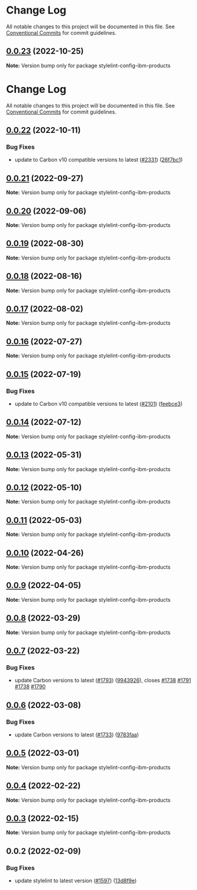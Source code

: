 # Change Log

All notable changes to this project will be documented in this file. See
[Conventional Commits](https://conventionalcommits.org) for commit guidelines.

## [0.0.23](https://github.com/carbon-design-system/ibm-cloud-cognitive/compare/stylelint-config-ibm-products@0.0.22...stylelint-config-ibm-products@0.0.23) (2022-10-25)

**Note:** Version bump only for package stylelint-config-ibm-products

# Change Log

All notable changes to this project will be documented in this file. See
[Conventional Commits](https://conventionalcommits.org) for commit guidelines.

## [0.0.22](https://github.com/carbon-design-system/ibm-cloud-cognitive/compare/stylelint-config-ibm-products@0.0.21...stylelint-config-ibm-products@0.0.22) (2022-10-11)

### Bug Fixes

- update to Carbon v10 compatible versions to latest
  ([#2331](https://github.com/carbon-design-system/ibm-cloud-cognitive/issues/2331))
  ([26f7bc1](https://github.com/carbon-design-system/ibm-cloud-cognitive/commit/26f7bc1b05ded4d79634a06dea725746e6e381e7))

## [0.0.21](https://github.com/carbon-design-system/ibm-cloud-cognitive/compare/stylelint-config-ibm-products@0.0.20...stylelint-config-ibm-products@0.0.21) (2022-09-27)

**Note:** Version bump only for package stylelint-config-ibm-products

## [0.0.20](https://github.com/carbon-design-system/ibm-cloud-cognitive/compare/stylelint-config-ibm-products@0.0.19...stylelint-config-ibm-products@0.0.20) (2022-09-06)

**Note:** Version bump only for package stylelint-config-ibm-products

## [0.0.19](https://github.com/carbon-design-system/ibm-cloud-cognitive/compare/stylelint-config-ibm-products@0.0.18...stylelint-config-ibm-products@0.0.19) (2022-08-30)

**Note:** Version bump only for package stylelint-config-ibm-products

## [0.0.18](https://github.com/carbon-design-system/ibm-cloud-cognitive/compare/stylelint-config-ibm-products@0.0.17...stylelint-config-ibm-products@0.0.18) (2022-08-16)

**Note:** Version bump only for package stylelint-config-ibm-products

## [0.0.17](https://github.com/carbon-design-system/ibm-cloud-cognitive/compare/stylelint-config-ibm-products@0.0.16...stylelint-config-ibm-products@0.0.17) (2022-08-02)

**Note:** Version bump only for package stylelint-config-ibm-products

## [0.0.16](https://github.com/carbon-design-system/ibm-cloud-cognitive/compare/stylelint-config-ibm-products@0.0.15...stylelint-config-ibm-products@0.0.16) (2022-07-27)

**Note:** Version bump only for package stylelint-config-ibm-products

## [0.0.15](https://github.com/carbon-design-system/ibm-cloud-cognitive/compare/stylelint-config-ibm-products@0.0.14...stylelint-config-ibm-products@0.0.15) (2022-07-19)

### Bug Fixes

- update to Carbon v10 compatible versions to latest
  ([#2101](https://github.com/carbon-design-system/ibm-cloud-cognitive/issues/2101))
  ([feebce3](https://github.com/carbon-design-system/ibm-cloud-cognitive/commit/feebce38ac474917e29d201d9198e3baf9452a97))

## [0.0.14](https://github.com/carbon-design-system/ibm-cloud-cognitive/compare/stylelint-config-ibm-products@0.0.13...stylelint-config-ibm-products@0.0.14) (2022-07-12)

**Note:** Version bump only for package stylelint-config-ibm-products

## [0.0.13](https://github.com/carbon-design-system/ibm-cloud-cognitive/compare/stylelint-config-ibm-products@0.0.12...stylelint-config-ibm-products@0.0.13) (2022-05-31)

**Note:** Version bump only for package stylelint-config-ibm-products

## [0.0.12](https://github.com/carbon-design-system/ibm-cloud-cognitive/compare/stylelint-config-ibm-products@0.0.11...stylelint-config-ibm-products@0.0.12) (2022-05-10)

**Note:** Version bump only for package stylelint-config-ibm-products

## [0.0.11](https://github.com/carbon-design-system/ibm-cloud-cognitive/compare/stylelint-config-ibm-products@0.0.10...stylelint-config-ibm-products@0.0.11) (2022-05-03)

**Note:** Version bump only for package stylelint-config-ibm-products

## [0.0.10](https://github.com/carbon-design-system/ibm-cloud-cognitive/compare/stylelint-config-ibm-products@0.0.9...stylelint-config-ibm-products@0.0.10) (2022-04-26)

**Note:** Version bump only for package stylelint-config-ibm-products

## [0.0.9](https://github.com/carbon-design-system/ibm-cloud-cognitive/compare/stylelint-config-ibm-products@0.0.8...stylelint-config-ibm-products@0.0.9) (2022-04-05)

**Note:** Version bump only for package stylelint-config-ibm-products

## [0.0.8](https://github.com/carbon-design-system/ibm-cloud-cognitive/compare/stylelint-config-ibm-products@0.0.7...stylelint-config-ibm-products@0.0.8) (2022-03-29)

**Note:** Version bump only for package stylelint-config-ibm-products

## [0.0.7](https://github.com/carbon-design-system/ibm-cloud-cognitive/compare/stylelint-config-ibm-products@0.0.6...stylelint-config-ibm-products@0.0.7) (2022-03-22)

### Bug Fixes

- update Carbon versions to latest
  ([#1793](https://github.com/carbon-design-system/ibm-cloud-cognitive/issues/1793))
  ([9943926](https://github.com/carbon-design-system/ibm-cloud-cognitive/commit/9943926b5234ce0690417d16483da4caa84790cf)),
  closes
  [#1738](https://github.com/carbon-design-system/ibm-cloud-cognitive/issues/1738)
  [#1791](https://github.com/carbon-design-system/ibm-cloud-cognitive/issues/1791)
  [#1738](https://github.com/carbon-design-system/ibm-cloud-cognitive/issues/1738)
  [#1790](https://github.com/carbon-design-system/ibm-cloud-cognitive/issues/1790)

## [0.0.6](https://github.com/carbon-design-system/ibm-cloud-cognitive/compare/stylelint-config-ibm-products@0.0.5...stylelint-config-ibm-products@0.0.6) (2022-03-08)

### Bug Fixes

- update Carbon versions to latest
  ([#1733](https://github.com/carbon-design-system/ibm-cloud-cognitive/issues/1733))
  ([9783faa](https://github.com/carbon-design-system/ibm-cloud-cognitive/commit/9783faac23d8f03598ef0e5994743c4c5f915705))

## [0.0.5](https://github.com/carbon-design-system/ibm-cloud-cognitive/compare/stylelint-config-ibm-products@0.0.4...stylelint-config-ibm-products@0.0.5) (2022-03-01)

**Note:** Version bump only for package stylelint-config-ibm-products

## [0.0.4](https://github.com/carbon-design-system/ibm-cloud-cognitive/compare/stylelint-config-ibm-products@0.0.3...stylelint-config-ibm-products@0.0.4) (2022-02-22)

**Note:** Version bump only for package stylelint-config-ibm-products

## [0.0.3](https://github.com/carbon-design-system/ibm-cloud-cognitive/compare/stylelint-config-ibm-products@0.0.2...stylelint-config-ibm-products@0.0.3) (2022-02-15)

**Note:** Version bump only for package stylelint-config-ibm-products

## 0.0.2 (2022-02-09)

### Bug Fixes

- update stylelint to latest version
  ([#1597](https://github.com/carbon-design-system/ibm-cloud-cognitive/issues/1597))
  ([13d8f9e](https://github.com/carbon-design-system/ibm-cloud-cognitive/commit/13d8f9eb2885e687ba23f66b019a5629fffa2a85))
